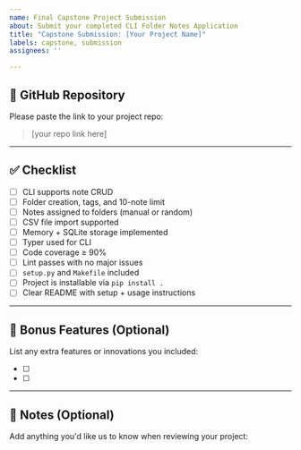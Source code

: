 ```yaml
---
name: Final Capstone Project Submission
about: Submit your completed CLI Folder Notes Application
title: "Capstone Submission: [Your Project Name]"
labels: capstone, submission
assignees: ''

---
```


## 🔗 GitHub Repository
Please paste the link to your project repo:
> [your repo link here]

---

## ✅ Checklist

- [ ] CLI supports note CRUD
- [ ] Folder creation, tags, and 10-note limit
- [ ] Notes assigned to folders (manual or random)
- [ ] CSV file import supported
- [ ] Memory + SQLite storage implemented
- [ ] Typer used for CLI
- [ ] Code coverage ≥ 90%
- [ ] Lint passes with no major issues
- [ ] `setup.py` and `Makefile` included
- [ ] Project is installable via `pip install .`
- [ ] Clear README with setup + usage instructions

---

## 🧠 Bonus Features (Optional)

List any extra features or innovations you included:

- [ ]
- [ ]

---

## 📝 Notes (Optional)

Add anything you'd like us to know when reviewing your project:

